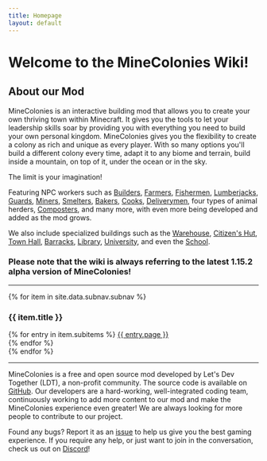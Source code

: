 ```yaml
---
title: Homepage
layout: default
---
```

# Welcome to the MineColonies Wiki!

## About our Mod

MineColonies is an interactive building mod that allows you to create your own thriving town within Minecraft. It gives you the tools to let your leadership skills soar by providing you with everything you need to build your own personal kingdom. MineColonies gives you the flexibility to create a colony as rich and unique as every player. With so many options you'll build a different colony every time, adapt it to any biome and terrain, build inside a mountain, on top of it, under the ocean or in the sky.

The limit is your imagination!

Featuring NPC workers such as [Builders](../../source/workers/builder), [Farmers](../../source/workers/farmer), [Fishermen](../../source/workers/fisherman), [Lumberjacks](../../source/workers/lumberjack), [Guards](../../source/workers/guard), [Miners](../../source/workers/miner), [Smelters](../../source/workers/smelter), [Bakers](../../source/workers/baker), [Cooks](../../source/workers/cook), [Deliverymen](../../source/workers/deliveryman), four types of animal herders, [Composters](../../source/workers/composter), and many more, with even more being developed and added as the mod grows.

We also include specialized buildings such as the [Warehouse](../../source/buildings/warehouse), [Citizen's Hut](../../source/buildings/citizenhut), [Town Hall](../../source/buildings/townhall), [Barracks](../../source/buildings/barracks), [Library](../../source/buildings/library), [University](../../source/buildings/university), and even the [School](../../source/buildings/school).

### Please note that the wiki is always referring to the latest 1.15.2 alpha version of MineColonies!

---


<div class="row">
{% for item in site.data.subnav.subnav %}
    <div class="col-lg col-md-3 col-sm-12 text-center">
        <h3 class="button p-1">{{ item.title }}</h3>
        {% for entry in item.subitems %}
            <a class="" href="{{ entry.url | relative_url }}">{{ entry.page }}</a><br />
        {% endfor %}
    </div>
{% endfor %}
</div>

---

MineColonies is a free and open source mod developed by Let's Dev Together (LDT), a non-profit community. The source code is available on [GitHub](https://github.com/ldtteam/minecolonies). Our developers are a hard-working, well-integrated coding team, continuously working to add more content to our mod and make the MineColonies experience even greater! We are always looking for more people to contribute to our project.

Found any bugs? Report it as an [issue](https://github.com/ldtteam/minecolonies/issues/new) to help us give you the best gaming experience. If you require any help, or just want to join in the conversation, check us out on [Discord](https://discord.gg/YEas2Yv)!
